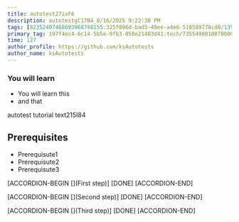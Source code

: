 ```yaml
---
title: autotest27ixF6
description: autotestgC17N4_8/16/2025 9:22:30 PM
tags: [82352407468693968798155:325f896d-bad5-49ee-a4e6-518589778cd8/139269250608756787992873,197f4ec4-6c14-5b5e-9fb3-058e21403d41:tech/73554900100700000996,c1a376dd-ebd0-4787-804e-a23fef23ba06:4625ac99-30b5-4df6-a6c5-f840dd406e80/1bf8f1d5-d54a-41e0-b203-d94deae18a3c,c1a376dd-ebd0-4787-804e-a23fef23ba06:46583a0c-5be5-41d5-a683-29fb8facb400]
primary_tag: 197f4ec4-6c14-5b5e-9fb3-058e21403d41:tech/73554900100700000996/67838200100800006287
time: 127
author_profile: https://github.com/ksAutotests
author_name: ksAutotests
---
```

### You will learn
- You will learn this
- and that

autotest tutorial text215I84

## Prerequisites
- Prerequisute1
- Prerequisute2
- Prerequisute3

[ACCORDION-BEGIN [](First step)]
[DONE]
[ACCORDION-END]

[ACCORDION-BEGIN [](Second step)]
[DONE]
[ACCORDION-END]

[ACCORDION-BEGIN [](Third step)]
[DONE]
[ACCORDION-END]

